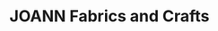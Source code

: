 ---
title: "JOANN Fabrics and Crafts"
url: /market-pointe/joann-fabrics-and-crafts/
shop: Basteln
---